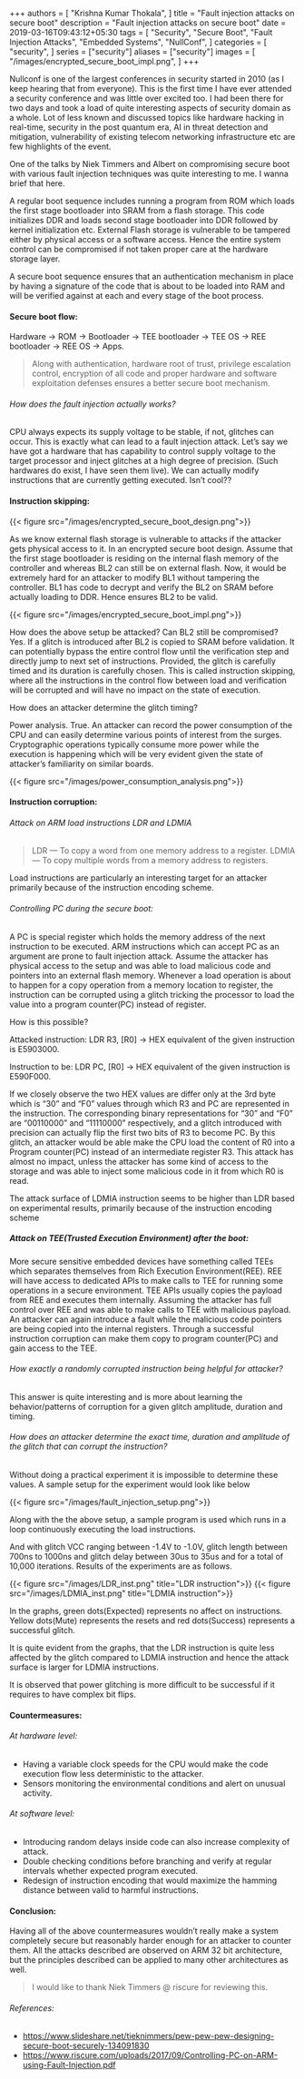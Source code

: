 +++
authors = [
    "Krishna Kumar Thokala",
]
title = "Fault injection attacks on secure boot"
description = "Fault injection attacks on secure boot"
date = 2019-03-16T09:43:12+05:30
tags = [
    "Security",
    "Secure Boot",
    "Fault Injection Attacks",
    "Embedded Systems",
    "NullConf",
]
categories = [
    "security",
]
series = ["security"]
aliases = ["security"]
images = [
    "/images/encrypted_secure_boot_impl.png",
]
+++

Nullconf is one of the largest conferences in security started in 2010 (as I keep hearing that from everyone). This is the first time I have ever attended a security conference and was little over excited too. I had been there for two days and took a load of quite interesting aspects of security domain as a whole. Lot of less known and discussed topics like hardware hacking in real-time, security in the post quantum era, AI in threat detection and mitigation, vulnerability of existing telecom networking infrastructure etc are few highlights of the event.

One of the talks by Niek Timmers and Albert on compromising secure boot with various fault injection techniques was quite interesting to me. I wanna brief that here.

A regular boot sequence includes running a program from ROM which loads the first stage bootloader into SRAM from a flash storage. This code initializes DDR and loads second stage bootloader into DDR followed by kernel initialization etc.
External Flash storage is vulnerable to be tampered either by physical access or a software access. Hence the entire system control can be compromised if not taken proper care at the hardware storage layer.

A secure boot sequence ensures that an authentication mechanism in place by having a signature of the code that is about to be loaded into RAM and will be verified against at each and every stage of the boot process.

#### Secure boot flow:
Hardware → ROM → Bootloader → TEE bootloader → TEE OS → REE bootloader → REE OS → Apps.

> Along with authentication, hardware root of trust, privilege escalation control, encryption of all code and proper hardware and software exploitation defenses ensures a better secure boot mechanism.

###### How does the fault injection actually works?
CPU always expects its supply voltage to be stable, if not, glitches can occur. This is exactly what can lead to a fault injection attack. Let’s say we have got a hardware that has capability to control supply voltage to the target processor and inject glitches at a high degree of precision. (Such hardwares do exist, I have seen them live). We can actually modify instructions that are currently getting executed. Isn’t cool??

#### Instruction skipping:
{{< figure src="/images/encrypted_secure_boot_design.png">}}

As we know external flash storage is vulnerable to attacks if the attacker gets physical access to it. In an encrypted secure boot design. Assume that the first stage bootloader is residing on the internal flash memory of the controller and whereas BL2 can still be on external flash. Now, it would be extremely hard for an attacker to modify BL1 without tampering the controller. BL1 has code to decrypt and verify the BL2 on SRAM before actually loading to DDR. Hence ensures BL2 to be valid.

{{< figure src="/images/encrypted_secure_boot_impl.png">}}

How does the above setup be attacked? Can BL2 still be compromised? Yes.
If a glitch is introduced after BL2 is copied to SRAM before validation. It can potentially bypass the entire control flow until the verification step and directly jump to next set of instructions. Provided, the glitch is carefully timed and its duration is carefully chosen. This is called instruction skipping, where all the instructions in the control flow between load and verification will be corrupted and will have no impact on the state of execution.

How does an attacker determine the glitch timing?

Power analysis. True. An attacker can record the power consumption of the CPU and can easily determine various points of interest from the surges. Cryptographic operations typically consume more power while the execution is happening which will be very evident given the state of attacker’s familiarity on similar boards.

{{< figure src="/images/power_consumption_analysis.png">}}

#### Instruction corruption:
###### Attack on ARM load instructions LDR and LDMIA
> LDR — To copy a word from one memory address to a register.
> LDMIA — To copy multiple words from a memory address to registers.

Load instructions are particularly an interesting target for an attacker primarily because of the instruction encoding scheme.

###### Controlling PC during the secure boot:
A PC is special register which holds the memory address of the next instruction to be executed. ARM instructions which can accept PC as an argument are prone to fault injection attack. Assume the attacker has physical access to the setup and was able to load malicious code and pointers into an external flash memory. Whenever a load operation is about to happen for a copy operation from a memory location to register, the instruction can be corrupted using a glitch tricking the processor to load the value into a program counter(PC) instead of register.

How is this possible?

Attacked instruction: LDR R3, [R0] → HEX equivalent of the given instruction is E5903000.

Instruction to be: LDR PC, [R0] → HEX equivalent of the given instruction is E590F000.

If we closely observe the two HEX values are differ only at the 3rd byte which is “30” and “F0” values through which R3 and PC are represented in the instruction. The corresponding binary representations for “30” and “F0” are “00110000” and “11110000” respectively, and a glitch introduced with precision can actually flip the first two bits of R3 to become PC. By this glitch, an attacker would be able make the CPU load the content of R0 into a Program counter(PC) instead of an intermediate register R3. This attack has almost no impact, unless the attacker has some kind of access to the storage and was able to inject some malicious code in it from which R0 is read.

The attack surface of LDMIA instruction seems to be higher than LDR based on experimental results, primarily because of the instruction encoding scheme

##### Attack on TEE(Trusted Execution Environment) after the boot:
More secure sensitive embedded devices have something called TEEs which separates themselves from Rich Execution Environment(REE). REE will have access to dedicated APIs to make calls to TEE for running some operations in a secure environment. TEE APIs usually copies the payload from REE and executes them internally. Assuming the attacker has full control over REE and was able to make calls to TEE with malicious payload. An attacker can again introduce a fault while the malicious code pointers are being copied into the internal registers. Through a successful instruction corruption can make them copy to program counter(PC) and gain access to the TEE.

###### How exactly a randomly corrupted instruction being helpful for attacker?
This answer is quite interesting and is more about learning the behavior/patterns of corruption for a given glitch amplitude, duration and timing.

###### How does an attacker determine the exact time, duration and amplitude of the glitch that can corrupt the instruction?
Without doing a practical experiment it is impossible to determine these values. A sample setup for the experiment would look like below

{{< figure src="/images/fault_injection_setup.png">}}

Along with the the above setup, a sample program is used which runs in a loop continuously executing the load instructions.

And with glitch VCC ranging between -1.4V to -1.0V, glitch length between 700ns to 1000ns and glitch delay between 30us to 35us and for a total of 10,000 iterations. Results of the experiments are as follows.

{{< figure src="/images/LDR_inst.png" title="LDR instruction">}}
{{< figure src="/images/LDMIA_inst.png" title="LDMIA instruction">}}

In the graphs, green dots(Expected) represents no affect on instructions. Yellow dots(Mute) represents the resets and red dots(Success) represents a successful glitch.

It is quite evident from the graphs, that the LDR instruction is quite less affected by the glitch compared to LDMIA instruction and hence the attack surface is larger for LDMIA instructions.

It is observed that power glitching is more difficult to be successful if it requires to have complex bit flips.

#### Countermeasures:
###### At hardware level:
- Having a variable clock speeds for the CPU would make the code execution flow less deterministic to the attacker.
- Sensors monitoring the environmental conditions and alert on unusual activity.
###### At software level:
- Introducing random delays inside code can also increase complexity of attack.
- Double checking conditions before branching and verify at regular intervals whether expected program executed.
- Redesign of instruction encoding that would maximize the hamming distance between valid to harmful instructions.

#### Conclusion:
Having all of the above countermeasures wouldn’t really make a system completely secure but reasonably harder enough for an attacker to counter them. All the attacks described are observed on ARM 32 bit architecture, but the principles described can be applied to many other architectures as well.

> I would like to thank Niek Timmers @ riscure for reviewing this.

###### References:
- https://www.slideshare.net/tieknimmers/pew-pew-pew-designing-secure-boot-securely-134091830
- https://www.riscure.com/uploads/2017/09/Controlling-PC-on-ARM-using-Fault-Injection.pdf

